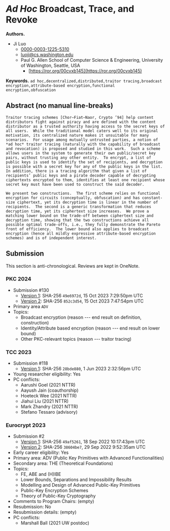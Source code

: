 # *Ad Hoc* Broadcast, Trace, and Revoke

**Authors.**

- Ji Luo
  - [0000-0003-1225-5310](https://orcid.org/0000-0003-1225-5310)
  - [luoji@cs.washington.edu](mailto:luoji@cs.washington.edu)
  - Paul G. Allen School of Computer Science & Engineering,
    University of Washington, Seattle, USA
    - [https://ror.org/00cvxb145](https://ror.org/00cvxb145)

**Keywords.** `ad hoc,decentralized,distributed,traitor tracing,broadcast encryption,attribute-based encryption,functional encryption,obfuscation`

## Abstract (no manual line-breaks)

```text
Traitor tracing schemes [Chor–Fiat–Naor, Crypto ’94] help content distributors fight against piracy and are defined with the content distributor as a trusted authority having access to the secret keys of all users.  While the traditional model caters well to its original motivation, its centralized nature makes it unsuitable for many scenarios.  For usage among mutually untrusted parties, a notion of *ad hoc* traitor tracing (naturally with the capability of broadcast and revocation) is proposed and studied in this work.  Such a scheme allows users in the system to generate their own public/secret key pairs, without trusting any other entity.  To encrypt, a list of public keys is used to identify the set of recipients, and decryption is possible with a secret key for any of the public keys in the list.  In addition, there is a tracing algorithm that given a list of recipients’ public keys and a pirate decoder capable of decrypting ciphertexts encrypted to them, identifies at least one recipient whose secret key must have been used to construct the said decoder.

We present two constructions.  The first scheme relies on functional encryption for circuits (conceptually, obfuscation) and has constant-size ciphertext, yet its decryption time is linear in the number of recipients.  The second is a generic transformation that reduces decryption time, yet its ciphertext size increases.  We prove a matching lower bound on the trade-off between ciphertext size and decryption time, showing that the two constructions achieve all possible optimal trade-offs, i.e., they fully demonstrate the Pareto front of efficiency.  The lower bound also applies to broadcast encryption (hence all mildly expressive attribute-based encryption schemes) and is of independent interest.

```

## Submission

This section is anti-chronological. Reviews are kept in OneNote.

### PKC 2024

- Submission #130
  - [Version 1](../paper.pdf/pkc24-ver1.pdf): SHA-256 `49e6972d`, 15 Oct 2023 7:29:50pm UTC
  - [Version 2](../paper.pdf/pkc24-ver2.pdf): SHA-256 `852c3d54`, 15 Oct 2023 7:47:54pm UTC
- Primary area `ADV`
- Topics:
  - Broadcast encryption (reason --- end result on definition, construction)
  - Identity/Attribute based encryption (reason --- end result on lower bound)
  - Other PKC-relevant topics (reason --- traitor tracing)

### TCC 2023

- Submission #118
  - [Version 1](../paper.pdf/tcc23-ver1.pdf): SHA-256 `28bde880`, 1 Jun 2023 2:32:56pm UTC
- Young researcher eligibility: Yes
- PC conflicts:
  - Aarushi Goel (2021 NTTR)
  - Aayush Jain (coauthorship)
  - Hoeteck Wee (2021 NTTR)
  - Jiahui Liu (2021 NTTR)
  - Mark Zhandry (2021 NTTR)
  - Stefano Tessaro (advisory)

### Eurocrypt 2023

- Submission #2
  - [Version 1](../paper.pdf/ec23-ver1.pdf): SHA-256 `49af5261`, 18 Sep 2022 10:17:43pm UTC
  - [Version 2](../paper.pdf/ec23-ver2.pdf): SHA-256 `38604be7`, 29 Sep 2022 9:52:35am UTC
- Early career eligibility: Yes
- Primary area: ADV (Public Key Primitives with Advanced Functionalities)
- Secondary area: THE (Theoretical Foundations)
- Topics:
  - FE, ABE and (H)IBE
  - Lower Bounds, Separations and Impossibility Results
  - Modelling and Design of Advanced Public-Key Primitives
  - Public-Key Encryption Schemes
  - Theory of Public-Key Cryptography
- Comments to Program Chairs: (empty)
- Resubmission: No
- Resubmission details: (empty)
- PC conflicts:
  - Marshall Ball (2021 UW postdoc)
